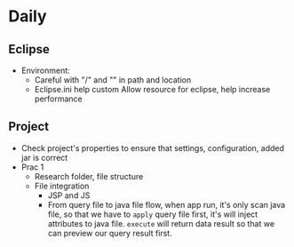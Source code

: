 # Daily

## Eclipse

- Environment:
  - Careful with "/" and "\" in path and location
  - Eclipse.ini help custom Allow resource for eclipse, help increase
    performance

## Project

- Check project's properties to ensure that settings, configuration, added jar
  is correct
- Prac 1
  - Research folder, file structure
  - File integration
    - JSP and JS
    - From query file to java file flow, when app run, it's only scan java file,
      so that we have to `apply` query file first, it's will inject attributes
      to java file. `execute` will return data result so that we can preview our
      query result first.
